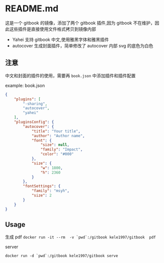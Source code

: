 # README.md

这是一个 gitbook 的镜像，添加了两个 gitbook 插件,因为 gitbook 不在维护，因此这些插件是直接使用文件格式拷贝到镜像内部

- Yahei 支持 gitbook 中文,使用雅黑字体和雅黑插件
- autocover 生成封面插件，简单修改了 autocover 内部 svg 的底色为白色


## 注意
中文和封面的插件的使用，需要再 `book.json` 中添加插件和插件配置


example:
book.json 

```json
{
    "plugins": [
        "-sharing",
        "autocover",
		"yahei"
    ],
    "pluginsConfig": {
        "autocover": {
            "title": "Your title",
            "author": "Author name",
            "font": {
                "size": null,
                "family": "Impact",
                "color": "#000"
            },
            "size": {
                "w": 1800,
                "h": 2360
            }
        },
		"fontSettings": {
			"family": "msyh",
			"size": 2
		}
    }
}
```


## Usage

生成 pdf 
```docker run -it --rm  -v `pwd`:/gitbook kele1997/gitbook  pdf```

server

```docker run -d `pwd`:/gitbook kele1997/gitbook serve```

